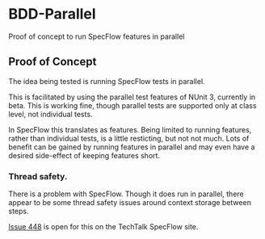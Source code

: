 # BDD-Parallel
Proof of concept to run SpecFlow features in parallel

## Proof of Concept

The idea being tested is running SpecFlow tests in parallel.

This is facilitated by using the parallel test features of NUnit 3, currently in beta. This is working fine, though parallel tests are supported only at class level, not individual tests.

In SpecFlow this translates as features. Being limited to running features, rather than individual tests, is a little resticting, but not not much. Lots of benefit can be gained by running features in parallel and may even have a desired side-effect of keeping features short.

### Thread safety.

There is a problem with SpecFlow. Though it does run in parallel, there appear to be some thread safety issues around context storage between steps.

[Issue 448]( https://github.com/techtalk/SpecFlow/issues/448) is open for this on the TechTalk SpecFlow site.
